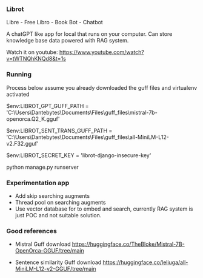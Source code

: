 ### Librot
Libre - Free
Libro - Book
Bot - Chatbot

A chatGPT like app for local that runs on your computer. Can store knowledge base data powered with RAG system.

Watch it on youtube: https://www.youtube.com/watch?v=tWTNQhKNQd8&t=1s


### Running
Process below assume you already downloaded the guff files and virtualenv activated

$env:LIBROT_GPT_GUFF_PATH  = 'C:\\Users\\Dantebytes\\Documents\\Files\\guff_files\\mistral-7b-openorca.Q2_K.gguf'

$env:LIBROT_SENT_TRANS_GUFF_PATH  = 'C:\\Users\\Dantebytes\\Documents\\Files\\guff_files\\all-MiniLM-L12-v2.F32.gguf'

$env:LIBROT_SECRET_KEY  = 'librot-django-insecure-key'

python manage.py runserver 

### Experimentation app
- Add skip searching augments
- Thread pool on searching augments
- Use vector database for to embed and search, currently RAG system is just POC and not suitable solution.

### Good references
- Mistral Guff download
https://huggingface.co/TheBloke/Mistral-7B-OpenOrca-GGUF/tree/main

- Sentence similarity Guff download
https://huggingface.co/leliuga/all-MiniLM-L12-v2-GGUF/tree/main

